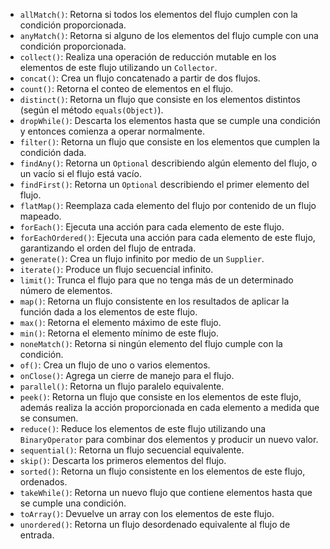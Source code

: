 - `allMatch()`: Retorna si todos los elementos del flujo cumplen con la condición proporcionada.
- `anyMatch()`: Retorna si alguno de los elementos del flujo cumple con una condición proporcionada.
- `collect()`: Realiza una operación de reducción mutable en los elementos de este flujo utilizando un `Collector`.
- `concat()`: Crea un flujo concatenado a partir de dos flujos.
- `count()`: Retorna el conteo de elementos en el flujo.
- `distinct()`: Retorna un flujo que consiste en los elementos distintos (según el método `equals(Object)`).
- `dropWhile()`: Descarta los elementos hasta que se cumple una condición y entonces comienza a operar normalmente.
- `filter()`: Retorna un flujo que consiste en los elementos que cumplen la condición dada.
- `findAny()`: Retorna un `Optional` describiendo algún elemento del flujo, o un vacío si el flujo está vacío.
- `findFirst()`: Retorna un `Optional` describiendo el primer elemento del flujo.
- `flatMap()`: Reemplaza cada elemento del flujo por contenido de un flujo mapeado.
- `forEach()`: Ejecuta una acción para cada elemento de este flujo.
- `forEachOrdered()`: Ejecuta una acción para cada elemento de este flujo, garantizando el orden del flujo de entrada.
- `generate()`: Crea un flujo infinito por medio de un `Supplier`.
- `iterate()`: Produce un flujo secuencial infinito.
- `limit()`: Trunca el flujo para que no tenga más de un determinado número de elementos.
- `map()`: Retorna un flujo consistente en los resultados de aplicar la función dada a los elementos de este flujo.
- `max()`: Retorna el elemento máximo de este flujo.
- `min()`: Retorna el elemento mínimo de este flujo.
- `noneMatch()`: Retorna si ningún elemento del flujo cumple con la condición.
- `of()`: Crea un flujo de uno o varios elementos.
- `onClose()`: Agrega un cierre de manejo para el flujo.
- `parallel()`: Retorna un flujo paralelo equivalente.
- `peek()`: Retorna un flujo que consiste en los elementos de este flujo, además realiza la acción proporcionada en cada elemento a medida que se consumen.
- `reduce()`: Reduce los elementos de este flujo utilizando una `BinaryOperator` para combinar dos elementos y producir un nuevo valor.
- `sequential()`: Retorna un flujo secuencial equivalente.
- `skip()`: Descarta los primeros elementos del flujo.
- `sorted()`: Retorna un flujo consistente en los elementos de este flujo, ordenados.
- `takeWhile()`: Retorna un nuevo flujo que contiene elementos hasta que se cumple una condición.
- `toArray()`: Devuelve un array con los elementos de este flujo.
- `unordered()`: Retorna un flujo desordenado equivalente al flujo de entrada.
